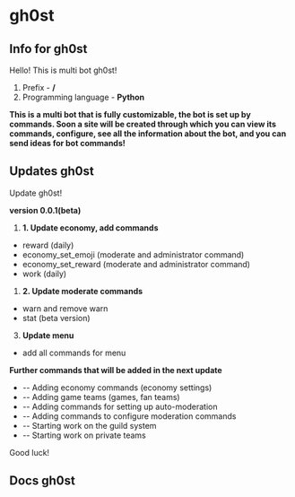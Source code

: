 # gh0st
## Info for gh0st
Hello!
This is multi bot gh0st!

1. Prefix - **/**
2. Programming language - **Python**

**This is a multi bot that is fully customizable, the bot is set up by commands. Soon a site will be created through which you can view its commands, configure, see all the information about the bot, and you can send ideas for bot commands!**

## Updates gh0st

Update gh0st!

**version 0.0.1(beta)**


1. **1. Update economy, add commands**
  * reward (daily)
  * economy_set_emoji (moderate and administrator command)
  * economy_set_reward (moderate and administrator command)
  * work (daily)
    
    
1. **2. Update moderate commands**
  * warn and remove warn
  * stat (beta version)


3. **Update menu**
  * add all commands for menu

**Further commands that will be added in the next update**

   * -- Adding economy commands (economy settings)
   * -- Adding game teams (games, fan teams)
   * -- Adding commands for setting up auto-moderation
   * -- Adding commands to configure moderation commands
   * -- Starting work on the guild system
   * -- Starting work on private teams

Good luck!

## Docs gh0st




